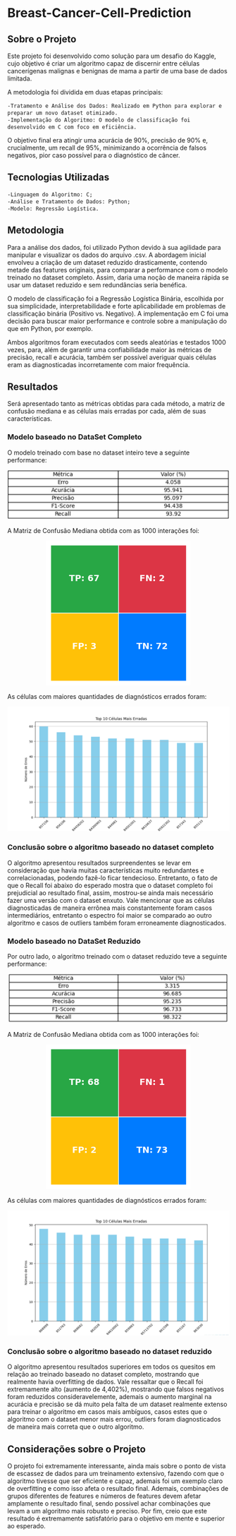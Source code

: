 # Breast-Cancer-Cell-Prediction

## Sobre o Projeto

Este projeto foi desenvolvido como solução para um desafio do Kaggle, cujo objetivo é criar um algoritmo capaz de discernir entre células cancerígenas malignas e benignas de mama a partir de uma base de dados limitada.

A metodologia foi dividida em duas etapas principais:

    -Tratamento e Análise dos Dados: Realizado em Python para explorar e preparar um novo dataset otimizado.
    -Implementação do Algoritmo: O modelo de classificação foi desenvolvido em C com foco em eficiência.

O objetivo final era atingir uma acurácia de 90%, precisão de 90% e, crucialmente, um recall de 95%, minimizando a ocorrência de falsos negativos, pior caso possível para o diagnóstico de câncer.

## Tecnologias Utilizadas

    -Linguagem do Algoritmo: C;
    -Análise e Tratamento de Dados: Python;
    -Modelo: Regressão Logística.

## Metodologia

Para a análise dos dados, foi utilizado Python devido à sua agilidade para manipular e visualizar os dados do arquivo .csv. A abordagem inicial envolveu a criação de um dataset reduzido drasticamente, contendo metade das features originais, para comparar a performance com o modelo treinado no dataset completo. Assim, daria uma noção de maneira rápida se usar um dataset reduzido e sem redundâncias seria benéfica.

O modelo de classificação foi a Regressão Logística Binária, escolhida por sua simplicidade, interpretabilidade e forte aplicabilidade em problemas de classificação binária (Positivo vs. Negativo). A implementação em C foi uma decisão para buscar maior performance e controle sobre a manipulação do que em Python, por exemplo.

Ambos algoritmos foram executados com seeds aleatórias e testados 1000 vezes, para, além de garantir uma confiabilidade maior às métricas de precisão, recall e acurácia, também ser possível averiguar quais células eram as diagnosticadas incorretamente com maior frequência.

## Resultados

Será apresentado tanto as métricas obtidas para cada método, a matriz de confusão mediana e as células mais erradas por cada, além de suas características.

### Modelo baseado no DataSet Completo

O modelo treinado com base no dataset inteiro teve a seguinte performance:

<div align="center">
    
![Resultado de 1000 iterações do dataset completo](./images/tabela_de_metricas_completo.jpg)

</div>

A Matriz de Confusão Mediana obtida com as 1000 interações foi:

<div align="center">
    
![Matriz de confusão mediana para o dataset completo](./images/matriz_de_confusao_colorida.png)

</div>

As células com maiores quantidades de diagnósticos errados foram:

<div align="center">
    
![10 células mais erradas com o dataset completo](./images/10CelulasErradasDataSet.png)

</div>

### Conclusão sobre o algoritmo baseado no dataset completo

O algoritmo apresentou resultados surpreendentes se levar em consideração que havia muitas características muito redundantes e correlacionadas, podendo fazê-lo ficar tendecioso. Entretanto, o fato de que o Recall foi abaixo do esperado mostra que o dataset completo foi prejudicial ao resultado final, assim, mostrou-se ainda mais necessário fazer uma versão com o dataset enxuto. Vale mencionar que as células diagnosticadas de maneira errônea mais constantemente foram casos intermediários, entretanto o espectro foi maior se comparado ao outro algoritmo e casos de outliers também foram erroneamente diagnosticados.

### Modelo baseado no DataSet Reduzido

Por outro lado, o algoritmo treinado com o dataset reduzido teve a seguinte performance:

<div align="center">
    
![Resultado de 1000 iterações do dataset completo](./images/tabela_de_metricas_semi.jpg)

</div>

A Matriz de Confusão Mediana obtida com as 1000 interações foi:

<div align="center">
    
![Matriz de confusão mediana para o dataset reduzido](./images/matriz_de_confusao_reduzida.png)

</div>

As células com maiores quantidades de diagnósticos errados foram:

<div align="center">
    
![10 células mais erradas com o dataset completo](./images/10CelulasErradasDataMini.png)

</div>

### Conclusão sobre o algoritmo baseado no dataset reduzido

O algoritmo apresentou resultados superiores em todos os quesitos em relação ao treinado baseado no dataset completo, mostrando que realmente havia overfitting de dados. Vale ressaltar que o Recall foi extremamente alto (aumento de 4,402%), mostrando que falsos negativos foram reduzidos consideravelemente, ademais o aumento marginal na acurácia e precisão se dá muito pela falta de um dataset realmente extenso para treinar o algoritmo em casos mais ambíguos, casos estes que o algoritmo com o dataset menor mais errou, outliers foram diagnosticados de maneira mais correta que o outro algoritmo.

## Considerações sobre o Projeto

O projeto foi extremamente interessante, ainda mais sobre o ponto de vista de escassez de dados para um treinamento extensivo, fazendo com que o algoritmo tivesse que ser eficiente e capaz, ademais foi um exemplo claro de overfitting e como isso afeta o resultado final. Ademais, combinações de grupos diferentes de features e números de features devem afetar amplamente o resultado final, sendo possível achar combinações que levam a um algoritmo mais robusto e preciso.
Por fim, creio que este resultado é extremamente satisfatório para o objetivo em mente e superior ao esperado.
